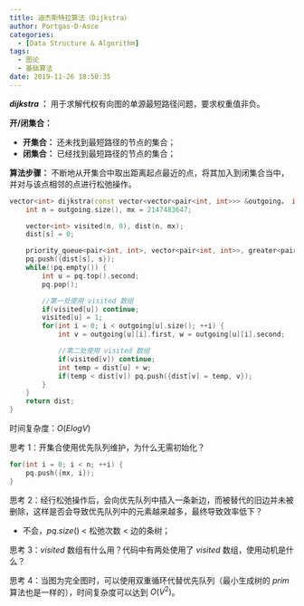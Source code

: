 ```yaml
---
title: 迪杰斯特拉算法（Dijkstra）
author: Portgas·D·Asce
categories:
  - [Data Structure & Algorithm]
tags:
  - 图论
  - 基础算法
date: 2019-11-26 18:50:35
---
```


<!--more-->
**$dijkstra$ ：** 用于求解代权有向图的单源最短路径问题，要求权重值非负。

**开/闭集合：**
- **开集合：** 还未找到最短路径的节点的集合；
- **闭集合：** 已经找到最短路径的节点的集合；

**算法步骤：** 不断地从开集合中取出距离起点最近的点，将其加入到闭集合当中，并对与该点相邻的点进行松弛操作。

```cpp
vector<int> dijkstra(const vector<vector<pair<int, int>>> &outgoing， int s) {
    int n = outgoing.size(), mx = 2147483647;

    vector<int> visited(n, 0), dist(n, mx);
    dist[s] = 0;

    priority_queue<pair<int, int>, vector<pair<int, int>>, greater<pair<int, int>>> pq;
    pq.push({dist[s], s});
    while(!pq.empty()) {
        int u = pq.top().second;
        pq.pop();

        //第一处使用 visited 数组
        if(visited[u]) continue;
        visited[u] = 1;
        for(int i = 0; i < outgoing[u].size(); ++i) {
            int v = outgoing[u][i].first, w = outgoing[u][i].second;

            //第二处使用 visited 数组
            if(visited[v]) continue;
            int temp = dist[u] + w;
            if(temp < dist[v]) pq.push({dist[v] = temp, v});
        }
    }
    return dist;
}
```

时间复杂度：$O(ElogV)$

思考 1：开集合使用优先队列维护，为什么无需初始化？
```cpp
for(int i = 0; i < n; ++i) {
    pq.push({mx, i});
}
```

思考 2：经行松弛操作后，会向优先队列中插入一条新边，而被替代的旧边并未被删除，这样是否会导致优先队列中的元素越来越多，最终导致效率低下？
- 不会，$pq.size()$ < 松弛次数 < 边的条树；

思考 3：$visited$ 数组有什么用？代码中有两处使用了 $visited$ 数组，使用动机是什么？

思考 4：当图为完全图时，可以使用双重循环代替优先队列（最小生成树的 $prim$ 算法也是一样的），时间复杂度可以达到 $O(V^2)$。
